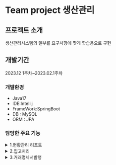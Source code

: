 
# Team project 생산관리

## 프로젝트 소개
생산관리시스템의 일부를 요구사항에 맞게
학습용으로 구현


## 개발기간
2023.12 1주차~2023.02.1주차

### 개발환경

- Java17
- IDE:Intellij
- FrameWork:SpringBoot
- DB : MySQL
- ORM : JPA



### 담당한 주요 기능

<details>
  <summary>1.현황관리 리포트</summary>

  ![스크린샷 2024-02-27 204208](https://github.com/acbine/mit305/assets/145634613/52a32c42-2a2d-4fd6-948e-48b756ba9aa8)
  
  <details>
    <summary>1.1 리포트 기간을 선택후 해상 기간에 진행 or 완료된발주서확인</summary>
    안녕하세용 코드 줄꺼에용2
  </details>

  

  <details>
    <summary>1.2 구문 항목별로 발주진행 그래프 표시</summary>
    안녕하세용 코드 줄꺼에용23
  </details>
  
  
</details>

<details>
  <summary>2.입고처리</summary>
  
  ![스크린샷 2024-02-27 205057](https://github.com/acbine/mit305/assets/145634613/f43f78e1-a14c-49bd-9b4c-48ed23e55660)

  <details>
    <summary>2.1 입고된 자재의 수량정보를 입력,저장</summary>

    
  </details>

  <details>
    <summary>2.2 입고된 품목 조달 완료 처리</summary>
  </details>
  
</details>

<details>
  <summary>3.거래명세서발행</summary>
  <br>
  
  <details>
    <summary>3.1 거래명세서 미리보기</summary>
    
  ![스크린샷 2024-02-27 210147](https://github.com/acbine/mit305/assets/145634613/9a21af17-9897-4540-993c-4fe06e3ed7ee)
  <br>
  작성된코드1
  </details>

  <details>
    <summary>3.2 거래명세서 양식을 출력</summary>
    
  ![스크린샷 2024-02-27 210557](https://github.com/acbine/mit305/assets/145634613/3a823cf9-e7ab-4c85-a06c-088b2445fef3)
  <br>
  작성된 코드2
  </details>

  <details>
    <summary>3.3 거래명세서 양식을 해당 회사에 전송</summary>
    
  ![스크린샷 2024-02-27 211946](https://github.com/acbine/mit305/assets/145634613/3b604d8a-5d8a-46d5-9706-528928c0ac12)
  <br>
  작성된코드3
  </details>

  
</details>

